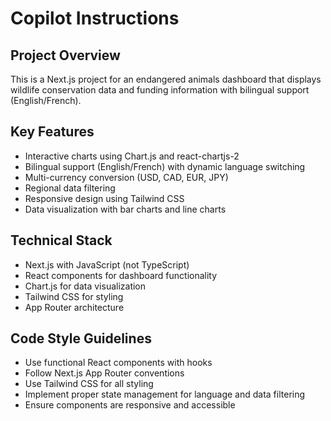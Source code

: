 # Copilot Instructions

<!-- Use this file to provide workspace-specific custom instructions to Copilot. For more details, visit https://code.visualstudio.com/docs/copilot/copilot-customization#_use-a-githubcopilotinstructionsmd-file -->

## Project Overview
This is a Next.js project for an endangered animals dashboard that displays wildlife conservation data and funding information with bilingual support (English/French).

## Key Features
- Interactive charts using Chart.js and react-chartjs-2
- Bilingual support (English/French) with dynamic language switching
- Multi-currency conversion (USD, CAD, EUR, JPY)
- Regional data filtering
- Responsive design using Tailwind CSS
- Data visualization with bar charts and line charts

## Technical Stack
- Next.js with JavaScript (not TypeScript)
- React components for dashboard functionality
- Chart.js for data visualization
- Tailwind CSS for styling
- App Router architecture

## Code Style Guidelines
- Use functional React components with hooks
- Follow Next.js App Router conventions
- Use Tailwind CSS for all styling
- Implement proper state management for language and data filtering
- Ensure components are responsive and accessible
